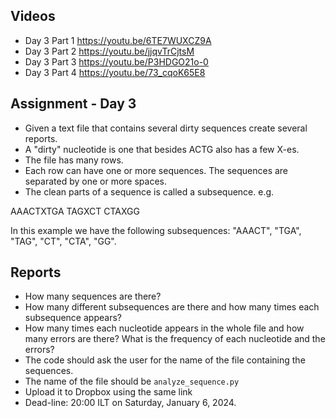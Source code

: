
## Videos

* Day 3 Part 1 https://youtu.be/6TE7WUXCZ9A
* Day 3 Part 2 https://youtu.be/jjqvTrCjtsM
* Day 3 Part 3 https://youtu.be/P3HDGO21o-0
* Day 3 Part 4 https://youtu.be/73_cqoK65E8



## Assignment - Day 3

* Given a text file that contains several dirty sequences create several reports.
* A "dirty" nucleotide is one that besides ACTG also has a few X-es.
* The file has many rows.
* Each row can have one or more sequences. The sequences are separated by one or more spaces.
* The clean parts of a sequence is called a subsequence.
e.g.

AAACTXTGA    TAGXCT
CTAXGG

In this example we have the following subsequences: "AAACT", "TGA",  "TAG", "CT", "CTA", "GG".

## Reports

* How many sequences are there?
* How many different subsequences are there and how many times each subsequence appears?
* How many times each nucleotide appears in the whole file and how many errors are there? What is the frequency of each nucleotide and the errors?
* The code should ask the user for the name of the file containing the sequences.
* The name of the file should be `analyze_sequence.py`
* Upload it to Dropbox using the same link
* Dead-line: 20:00 ILT on Saturday, January 6, 2024.
